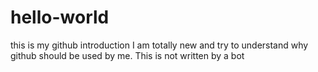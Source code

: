 # hello-world
this is my github introduction
I am totally new and try to understand why github should be used by me.
This is not written by a bot
